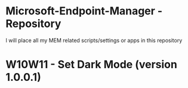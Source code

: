 # Microsoft-Endpoint-Manager - Repository
I will place all my MEM related scripts/settings or apps in this repository

# W10W11 - Set Dark Mode (version 1.0.0.1)

